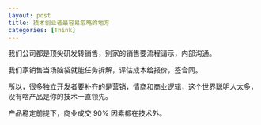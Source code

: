 ```yaml
---
layout: post
title: 技术创业者最容易忽略的地方
categories: [Think]
---
```


我们公司都是顶尖研发转销售，别家的销售要流程请示，内部沟通。

我们家销售当场脑袋就能任务拆解，评估成本给报价，签合同。

所以，很多独立开发者要补齐的是营销，情商和商业逻辑，这个世界聪明人太多，没有啥产品是你的技术一直领先。

产品稳定前提下，商业成交 90% 因素都在技术外。
